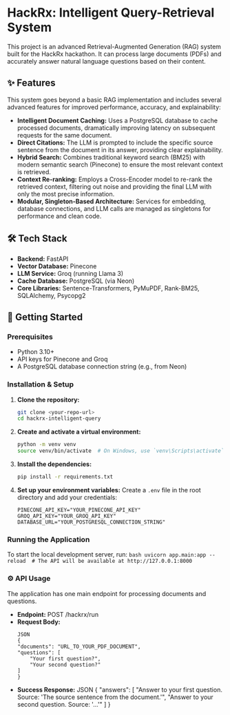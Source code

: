 # HackRx: Intelligent Query-Retrieval System

This project is an advanced Retrieval-Augmented Generation (RAG) system built for the HackRx hackathon. It can process large documents (PDFs) and accurately answer natural language questions based on their content.

## ✨ Features

This system goes beyond a basic RAG implementation and includes several advanced features for improved performance, accuracy, and explainability:

-   **Intelligent Document Caching:** Uses a PostgreSQL database to cache processed documents, dramatically improving latency on subsequent requests for the same document.
-   **Direct Citations:** The LLM is prompted to include the specific source sentence from the document in its answer, providing clear explainability.
-   **Hybrid Search:** Combines traditional keyword search (BM25) with modern semantic search (Pinecone) to ensure the most relevant context is retrieved.
-   **Context Re-ranking:** Employs a Cross-Encoder model to re-rank the retrieved context, filtering out noise and providing the final LLM with only the most precise information.
-   **Modular, Singleton-Based Architecture:** Services for embedding, database connections, and LLM calls are managed as singletons for performance and clean code.

## 🛠️ Tech Stack

-   **Backend:** FastAPI
-   **Vector Database:** Pinecone
-   **LLM Service:** Groq (running Llama 3)
-   **Cache Database:** PostgreSQL (via Neon)
-   **Core Libraries:** Sentence-Transformers, PyMuPDF, Rank-BM25, SQLAlchemy, Psycopg2

## 🚀 Getting Started

### Prerequisites

-   Python 3.10+
-   API keys for Pinecone and Groq
-   A PostgreSQL database connection string (e.g., from Neon)

### Installation & Setup

1.  **Clone the repository:**
    ```bash
    git clone <your-repo-url>
    cd hackrx-intelligent-query
    ```

2.  **Create and activate a virtual environment:**
    ```bash
    python -m venv venv
    source venv/bin/activate  # On Windows, use `venv\Scripts\activate`
    ```

3.  **Install the dependencies:**
    ```bash
    pip install -r requirements.txt
    ```

4.  **Set up your environment variables:**
    Create a `.env` file in the root directory and add your credentials:
    ```
    PINECONE_API_KEY="YOUR_PINECONE_API_KEY"
    GROQ_API_KEY="YOUR_GROQ_API_KEY"
    DATABASE_URL="YOUR_POSTGRESQL_CONNECTION_STRING"
    ```

### Running the Application

To start the local development server, run:
    ```bash
    uvicorn app.main:app --reload  # The API will be available at http://127.0.0.1:8000
    ```
### ⚙️ API Usage

The application has one main endpoint for processing documents and questions.
- **Endpoint:** POST /hackrx/run
- **Request Body:**
    ```
    JSON
    {
    "documents": "URL_TO_YOUR_PDF_DOCUMENT",
    "questions": [
        "Your first question?",
        "Your second question?"
    ]
    }
    ```
- **Success Response:**
    JSON
    {
    "answers": [
        "Answer to your first question. Source: 'The source sentence from the document.'",
        "Answer to your second question. Source: '...'"
    ]
    }

